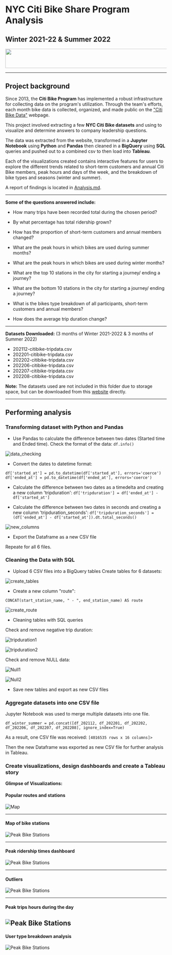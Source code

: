 # NYC Citi Bike Share Program Analysis
## Winter 2021-22 & Summer 2022
<div style="text-align:center">
<img src="https://d21xlh2maitm24.cloudfront.net/nyc/Citi-Bike-provided-by-Lyft-Positive-170x57px.svg?mtime=20201023151104" width="700" height="60" />
</div>
<hr>

## Project background

Since 2013, the **Citi Bike Program** has implemented a robust infrastructure for collecting data on the program's utilization. Through the team's efforts, each month bike data is collected, organized, and made public on the ["Citi Bike Data"](https://ride.citibikenyc.com/system-data) webpage.

This project involved extracting a few **NYC Citi Bike datasets** and using to visualize and determine answers to company leadership questions. 

The data was extracted from the website, transformed in a **Jupyter Notebook** using **Python** and **Pandas** then cleaned in a **BigQuery** using **SQL** queries and pushed out to a combined csv to then load into **Tableau**.

Each of the visualizations created contains interactive features for users to explore the different trends related to short-term customers and annual Citi Bike members, peak hours and days of the week, and the breakdown of bike types and seasons (winter and summer).

A report of findings is located in [Analysis.md](Analysis.md).

<hr>

**Some of the questions answered include:**
* How many trips have been recorded total during the chosen period?

* By what percentage has total ridership grown?

* How has the proportion of short-term customers and annual members changed?

* What are the peak hours in which bikes are used during summer months?

* What are the peak hours in which bikes are used during winter months?

* What are the top 10 stations in the city for starting a journey/ ending a journey?

* What are the bottom 10 stations in the city for starting a journey/ ending a journey?

* What is the bikes type breakdown of all participants, short-term customers and annual members?

* How does the average trip duration change?

<hr>

**Datasets Downloaded:** (3 months of Winter 2021-2022 & 3 months of Summer 2022)
- 202112-citibike-tripdata.csv
- 202201-citibike-tripdata.csv
- 202202-citibike-tripdata.csv
- 202206-citibike-tripdata.csv
- 202207-citibike-tripdata.csv
- 202208-citibike-tripdata.csv

**Note:** The datasets used are not included in this folder due to storage space, but can be downloaded from this [website](https://ride.citibikenyc.com/system-data) directly.

<hr>

## Performing analysis

### Transforming dataset with Python and Pandas

* Use Pandas to calculate the difference between two dates (Started time and Ended time).
Check the format of the data:
`df.info()`

![data_checking](images/001.png)


* Convert the dates to datetime format:

```
df['started_at'] = pd.to_datetime(df['started_at'], errors='coerce')
df['ended_at'] = pd.to_datetime(df['ended_at'], errors='coerce')
```
* Calculate the difference between two dates as a timedelta and creating a new column 'tripduration':
`df['tripduration'] = df['ended_at'] - df['started_at']`

* Calculate the difference between two dates in seconds and creating a new column 'tripduration_seconds':
`df['tripduration_seconds'] = (df['ended_at'] - df['started_at']).dt.total_seconds()`

![new_columns](images/002.png)

* Export the Dataframe as a new CSV file

Repeate for all 6 files.

### Cleaning the Data with SQL

* Upload 6 CSV files into a BigQuery tables
Create tables for 6 datasets:

![create_tables](images/003.png)

* Create a new column "route":

`CONCAT(start_station_name, " - ", end_station_name) AS route`

![create_route](images/008.png)

* Cleaning tables with SQL queries

Check and remove negative trip duration:

![tripduration1](images/004.png)

![tripduration2](images/005.png)

Check and remove NULL data:

![Null1](images/006.png)

![Null2](images/007.png)

* Save new tables and export as new CSV files

### Aggregate datasets into one CSV file
Jupyter Notebook was used to merge multiple datasets into one file. 

`df_winter_summer = pd.concat([df_202112, df_202201, df_202202, df_202206, df_202207, df_202208], ignore_index=True)`

As a result, one CSV file was received: `[4016535 rows x 16 columns]>`

Then the new Dataframe was exported as new CSV file for further analysis in Tableau.

### Create visualizations, design dashboards and create a Tableau story

**Glimpse of Visualizations:**

#### Popular routes and stations
![Map](images/009.png)

---
#### Map of bike stations
![Peak Bike Stations](images/010.png)


---
#### Peak ridership times dashboard
![Peak Bike Stations](images/011.png)

---

#### Outliers
![Peak Bike Stations](images/012.png)

---

#### Peak trips hours during the day
![Peak Bike Stations](images/013.png)
---

#### User type breakdown analysis
![Peak Bike Stations](images/014.png)



 



